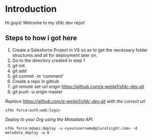 # Introduction
Hi guys! Welcome to my sfdc dev repo!

## Steps to how i got here

1. Create a Salesforce Project in VS so as to get the necessary folder structures and all for deployment later on.
2. Go to the directory created in step 1
3. git init
4. git add
5. git commit -m 'comment'
6. Create a repo in github
7. git remote set-url origin https://github.com/a-weijie1/sfdc-dev.git
8. git push -u origin master

*Replace <https://github.com/a-weijie1/sfdc-dev.git> with the correct url*

```
sfdx force:auth:web:login
```

*Deploy to your Org using the Metadata API.*

```
sfdx force:mdapi:deploy -u <yourusername@pluralsight.com> -d metadata_deploy -w 8
```